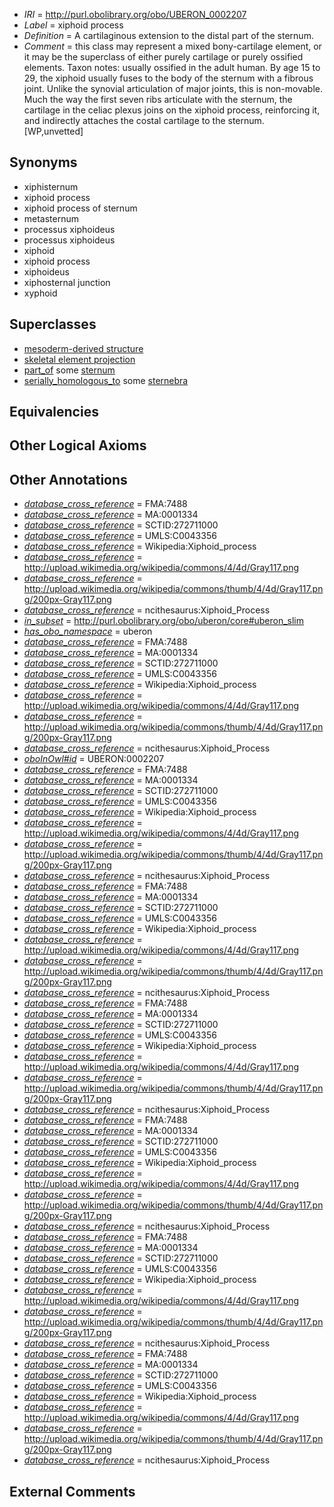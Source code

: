  * *IRI* = http://purl.obolibrary.org/obo/UBERON_0002207
 * *Label* = xiphoid process
 * *Definition* = A cartilaginous extension to the distal part of the sternum.
 * *Comment* = this class may represent a mixed bony-cartilage element, or it may be the superclass of either purely cartilage or purely ossified elements. Taxon notes: usually ossified in the adult human. By age 15 to 29, the xiphoid usually fuses to the body of the sternum with a fibrous joint. Unlike the synovial articulation of major joints, this is non-movable. Much the way the first seven ribs articulate with the sternum, the cartilage in the celiac plexus joins on the xiphoid process, reinforcing it, and indirectly attaches the costal cartilage to the sternum. [WP,unvetted]

## Synonyms

 * xiphisternum
 * xiphoid process
 * xiphoid process of sternum
 * metasternum
 * processus xiphoideus
 * processus xiphoideus
 * xiphoid
 * xiphoid process
 * xiphoideus
 * xiphosternal junction
 * xyphoid

## Superclasses

 * [mesoderm-derived structure](../../UBERON/20/UBERON_0004120.md)
 * [skeletal element projection](../../UBERON/00/UBERON_4100000.md)
 * [part_of](../../BFO/50/BFO_0000050.md) some [sternum](../../UBERON/75/UBERON_0000975.md)
 * [serially_homologous_to](../../RO/59/RO_0002159.md) some [sternebra](../../UBERON/08/UBERON_0002208.md)

## Equivalencies


## Other Logical Axioms


## Other Annotations

 * *[database_cross_reference](../../ef/oboInOwl#hasDbXref.md)* = FMA:7488
 * *[database_cross_reference](../../ef/oboInOwl#hasDbXref.md)* = MA:0001334
 * *[database_cross_reference](../../ef/oboInOwl#hasDbXref.md)* = SCTID:272711000
 * *[database_cross_reference](../../ef/oboInOwl#hasDbXref.md)* = UMLS:C0043356
 * *[database_cross_reference](../../ef/oboInOwl#hasDbXref.md)* = Wikipedia:Xiphoid_process
 * *[database_cross_reference](../../ef/oboInOwl#hasDbXref.md)* = http://upload.wikimedia.org/wikipedia/commons/4/4d/Gray117.png
 * *[database_cross_reference](../../ef/oboInOwl#hasDbXref.md)* = http://upload.wikimedia.org/wikipedia/commons/thumb/4/4d/Gray117.png/200px-Gray117.png
 * *[database_cross_reference](../../ef/oboInOwl#hasDbXref.md)* = ncithesaurus:Xiphoid_Process
 * *[in_subset](../../et/oboInOwl#inSubset.md)* = http://purl.obolibrary.org/obo/uberon/core#uberon_slim
 * *[has_obo_namespace](../../ce/oboInOwl#hasOBONamespace.md)* = uberon
 * *[database_cross_reference](../../ef/oboInOwl#hasDbXref.md)* = FMA:7488
 * *[database_cross_reference](../../ef/oboInOwl#hasDbXref.md)* = MA:0001334
 * *[database_cross_reference](../../ef/oboInOwl#hasDbXref.md)* = SCTID:272711000
 * *[database_cross_reference](../../ef/oboInOwl#hasDbXref.md)* = UMLS:C0043356
 * *[database_cross_reference](../../ef/oboInOwl#hasDbXref.md)* = Wikipedia:Xiphoid_process
 * *[database_cross_reference](../../ef/oboInOwl#hasDbXref.md)* = http://upload.wikimedia.org/wikipedia/commons/4/4d/Gray117.png
 * *[database_cross_reference](../../ef/oboInOwl#hasDbXref.md)* = http://upload.wikimedia.org/wikipedia/commons/thumb/4/4d/Gray117.png/200px-Gray117.png
 * *[database_cross_reference](../../ef/oboInOwl#hasDbXref.md)* = ncithesaurus:Xiphoid_Process
 * *[oboInOwl#id](../../id/oboInOwl#id.md)* = UBERON:0002207
 * *[database_cross_reference](../../ef/oboInOwl#hasDbXref.md)* = FMA:7488
 * *[database_cross_reference](../../ef/oboInOwl#hasDbXref.md)* = MA:0001334
 * *[database_cross_reference](../../ef/oboInOwl#hasDbXref.md)* = SCTID:272711000
 * *[database_cross_reference](../../ef/oboInOwl#hasDbXref.md)* = UMLS:C0043356
 * *[database_cross_reference](../../ef/oboInOwl#hasDbXref.md)* = Wikipedia:Xiphoid_process
 * *[database_cross_reference](../../ef/oboInOwl#hasDbXref.md)* = http://upload.wikimedia.org/wikipedia/commons/4/4d/Gray117.png
 * *[database_cross_reference](../../ef/oboInOwl#hasDbXref.md)* = http://upload.wikimedia.org/wikipedia/commons/thumb/4/4d/Gray117.png/200px-Gray117.png
 * *[database_cross_reference](../../ef/oboInOwl#hasDbXref.md)* = ncithesaurus:Xiphoid_Process
 * *[database_cross_reference](../../ef/oboInOwl#hasDbXref.md)* = FMA:7488
 * *[database_cross_reference](../../ef/oboInOwl#hasDbXref.md)* = MA:0001334
 * *[database_cross_reference](../../ef/oboInOwl#hasDbXref.md)* = SCTID:272711000
 * *[database_cross_reference](../../ef/oboInOwl#hasDbXref.md)* = UMLS:C0043356
 * *[database_cross_reference](../../ef/oboInOwl#hasDbXref.md)* = Wikipedia:Xiphoid_process
 * *[database_cross_reference](../../ef/oboInOwl#hasDbXref.md)* = http://upload.wikimedia.org/wikipedia/commons/4/4d/Gray117.png
 * *[database_cross_reference](../../ef/oboInOwl#hasDbXref.md)* = http://upload.wikimedia.org/wikipedia/commons/thumb/4/4d/Gray117.png/200px-Gray117.png
 * *[database_cross_reference](../../ef/oboInOwl#hasDbXref.md)* = ncithesaurus:Xiphoid_Process
 * *[database_cross_reference](../../ef/oboInOwl#hasDbXref.md)* = FMA:7488
 * *[database_cross_reference](../../ef/oboInOwl#hasDbXref.md)* = MA:0001334
 * *[database_cross_reference](../../ef/oboInOwl#hasDbXref.md)* = SCTID:272711000
 * *[database_cross_reference](../../ef/oboInOwl#hasDbXref.md)* = UMLS:C0043356
 * *[database_cross_reference](../../ef/oboInOwl#hasDbXref.md)* = Wikipedia:Xiphoid_process
 * *[database_cross_reference](../../ef/oboInOwl#hasDbXref.md)* = http://upload.wikimedia.org/wikipedia/commons/4/4d/Gray117.png
 * *[database_cross_reference](../../ef/oboInOwl#hasDbXref.md)* = http://upload.wikimedia.org/wikipedia/commons/thumb/4/4d/Gray117.png/200px-Gray117.png
 * *[database_cross_reference](../../ef/oboInOwl#hasDbXref.md)* = ncithesaurus:Xiphoid_Process
 * *[database_cross_reference](../../ef/oboInOwl#hasDbXref.md)* = FMA:7488
 * *[database_cross_reference](../../ef/oboInOwl#hasDbXref.md)* = MA:0001334
 * *[database_cross_reference](../../ef/oboInOwl#hasDbXref.md)* = SCTID:272711000
 * *[database_cross_reference](../../ef/oboInOwl#hasDbXref.md)* = UMLS:C0043356
 * *[database_cross_reference](../../ef/oboInOwl#hasDbXref.md)* = Wikipedia:Xiphoid_process
 * *[database_cross_reference](../../ef/oboInOwl#hasDbXref.md)* = http://upload.wikimedia.org/wikipedia/commons/4/4d/Gray117.png
 * *[database_cross_reference](../../ef/oboInOwl#hasDbXref.md)* = http://upload.wikimedia.org/wikipedia/commons/thumb/4/4d/Gray117.png/200px-Gray117.png
 * *[database_cross_reference](../../ef/oboInOwl#hasDbXref.md)* = ncithesaurus:Xiphoid_Process
 * *[database_cross_reference](../../ef/oboInOwl#hasDbXref.md)* = FMA:7488
 * *[database_cross_reference](../../ef/oboInOwl#hasDbXref.md)* = MA:0001334
 * *[database_cross_reference](../../ef/oboInOwl#hasDbXref.md)* = SCTID:272711000
 * *[database_cross_reference](../../ef/oboInOwl#hasDbXref.md)* = UMLS:C0043356
 * *[database_cross_reference](../../ef/oboInOwl#hasDbXref.md)* = Wikipedia:Xiphoid_process
 * *[database_cross_reference](../../ef/oboInOwl#hasDbXref.md)* = http://upload.wikimedia.org/wikipedia/commons/4/4d/Gray117.png
 * *[database_cross_reference](../../ef/oboInOwl#hasDbXref.md)* = http://upload.wikimedia.org/wikipedia/commons/thumb/4/4d/Gray117.png/200px-Gray117.png
 * *[database_cross_reference](../../ef/oboInOwl#hasDbXref.md)* = ncithesaurus:Xiphoid_Process
 * *[database_cross_reference](../../ef/oboInOwl#hasDbXref.md)* = FMA:7488
 * *[database_cross_reference](../../ef/oboInOwl#hasDbXref.md)* = MA:0001334
 * *[database_cross_reference](../../ef/oboInOwl#hasDbXref.md)* = SCTID:272711000
 * *[database_cross_reference](../../ef/oboInOwl#hasDbXref.md)* = UMLS:C0043356
 * *[database_cross_reference](../../ef/oboInOwl#hasDbXref.md)* = Wikipedia:Xiphoid_process
 * *[database_cross_reference](../../ef/oboInOwl#hasDbXref.md)* = http://upload.wikimedia.org/wikipedia/commons/4/4d/Gray117.png
 * *[database_cross_reference](../../ef/oboInOwl#hasDbXref.md)* = http://upload.wikimedia.org/wikipedia/commons/thumb/4/4d/Gray117.png/200px-Gray117.png
 * *[database_cross_reference](../../ef/oboInOwl#hasDbXref.md)* = ncithesaurus:Xiphoid_Process

## External Comments


